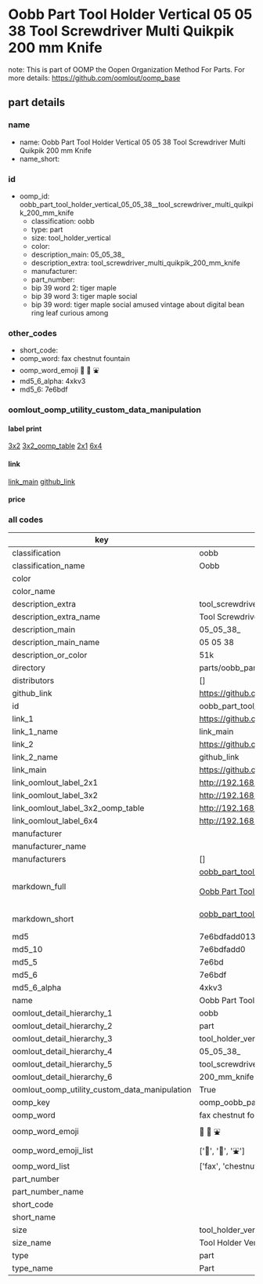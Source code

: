 # Oobb Part Tool Holder Vertical 05 05 38  Tool Screwdriver Multi Quikpik 200 mm Knife  

note: This is part of OOMP the Oopen Organization Method For Parts. For more details: https://github.com/oomlout/oomp_base

##  part details





### name
* name: Oobb Part Tool Holder Vertical 05 05 38  Tool Screwdriver Multi Quikpik 200 mm Knife
* name_short: 
### id
* oomp_id: oobb_part_tool_holder_vertical_05_05_38__tool_screwdriver_multi_quikpik_200_mm_knife
  * classification: oobb
  * type: part
  * size: tool_holder_vertical
  * color: 
  * description_main: 05_05_38_
  * description_extra: tool_screwdriver_multi_quikpik_200_mm_knife
  * manufacturer: 
  * part_number: 
  * bip 39 word 2: tiger maple
  * bip 39 word 3: tiger maple social
  * bip 39 word: tiger maple social amused vintage about digital bean ring leaf curious among

### other_codes
* short_code: 
* oomp_word: fax chestnut fountain
* oomp_word_emoji :fax: :chestnut: :fountain:
* md5_6_alpha: 4xkv3
* md5_6: 7e6bdf






### oomlout_oomp_utility_custom_data_manipulation
#### label print
[3x2](http://192.168.1.245:1112/?label=oomp%204xkv3)
[3x2_oomp_table](http://192.168.1.107:1112/?label=oomp%204xkv3)
[2x1](http://192.168.1.242:1112/?label=oomp%204xkv3)
[6x4](http://192.168.1.55:1112/?label=oomp%204xkv3)    

#### link

[link_main](https://github.com/oomlout/oomlout_oomp_current_version_messy/tree/main/parts/oobb_part_tool_holder_vertical_05_05_38__tool_screwdriver_multi_quikpik_200_mm_knife) [github_link](https://github.com/oomlout/oomlout_oomp_part_src/tree/main/parts/oobb_part_tool_holder_vertical_05_05_38__tool_screwdriver_multi_quikpik_200_mm_knife)                             

#### price







### all codes 
| key | value |  
| --- | --- |  
| classification | oobb |  
| classification_name | Oobb |  
| color |  |  
| color_name |  |  
| description_extra | tool_screwdriver_multi_quikpik_200_mm_knife |  
| description_extra_name | Tool Screwdriver Multi Quikpik 200 mm Knife |  
| description_main | 05_05_38_ |  
| description_main_name | 05 05 38  |  
| description_or_color | 51k |  
| directory | parts/oobb_part_tool_holder_vertical_05_05_38__tool_screwdriver_multi_quikpik_200_mm_knife |  
| distributors | [] |  
| github_link | https://github.com/oomlout/oomlout_oomp_part_src/tree/main/parts/oobb_part_tool_holder_vertical_05_05_38__tool_screwdriver_multi_quikpik_200_mm_knife |  
| id | oobb_part_tool_holder_vertical_05_05_38__tool_screwdriver_multi_quikpik_200_mm_knife |  
| link_1 | https://github.com/oomlout/oomlout_oomp_current_version_messy/tree/main/parts/oobb_part_tool_holder_vertical_05_05_38__tool_screwdriver_multi_quikpik_200_mm_knife |  
| link_1_name | link_main |  
| link_2 | https://github.com/oomlout/oomlout_oomp_part_src/tree/main/parts/oobb_part_tool_holder_vertical_05_05_38__tool_screwdriver_multi_quikpik_200_mm_knife |  
| link_2_name | github_link |  
| link_main | https://github.com/oomlout/oomlout_oomp_current_version_messy/tree/main/parts/oobb_part_tool_holder_vertical_05_05_38__tool_screwdriver_multi_quikpik_200_mm_knife |  
| link_oomlout_label_2x1 | http://192.168.1.242:1112/?label=oomp%204xkv3 |  
| link_oomlout_label_3x2 | http://192.168.1.245:1112/?label=oomp%204xkv3 |  
| link_oomlout_label_3x2_oomp_table | http://192.168.1.107:1112/?label=oomp%204xkv3 |  
| link_oomlout_label_6x4 | http://192.168.1.55:1112/?label=oomp%204xkv3 |  
| manufacturer |  |  
| manufacturer_name |  |  
| manufacturers | [] |  
| markdown_full | [oobb_part_tool_holder_vertical_05_05_38__tool_screwdriver_multi_quikpik_200_mm_knife](https://github.com/oomlout/oomlout_oomp_current_version_messy/tree/main/parts/oobb_part_tool_holder_vertical_05_05_38__tool_screwdriver_multi_quikpik_200_mm_knife)<br>[](https://github.com/oomlout/oomlout_oomp_current_version_messy/tree/main/parts/oobb_part_tool_holder_vertical_05_05_38__tool_screwdriver_multi_quikpik_200_mm_knife)<br>[Oobb Part Tool Holder Vertical 05 05 38  Tool Screwdriver Multi Quikpik 200 Mm Knife](https://github.com/oomlout/oomlout_oomp_current_version_messy/tree/main/parts/oobb_part_tool_holder_vertical_05_05_38__tool_screwdriver_multi_quikpik_200_mm_knife)<br><br> |  
| markdown_short | [oobb_part_tool_holder_vertical_05_05_38__tool_screwdriver_multi_quikpik_200_mm_knife](https://github.com/oomlout/oomlout_oomp_current_version_messy/tree/main/parts/oobb_part_tool_holder_vertical_05_05_38__tool_screwdriver_multi_quikpik_200_mm_knife)<br><br> |  
| md5 | 7e6bdfadd01387bc01fa10839be1e70f |  
| md5_10 | 7e6bdfadd0 |  
| md5_5 | 7e6bd |  
| md5_6 | 7e6bdf |  
| md5_6_alpha | 4xkv3 |  
| name | Oobb Part Tool Holder Vertical 05 05 38  Tool Screwdriver Multi Quikpik 200 mm Knife |  
| oomlout_detail_hierarchy_1 | oobb |  
| oomlout_detail_hierarchy_2 | part |  
| oomlout_detail_hierarchy_3 | tool_holder_vertical |  
| oomlout_detail_hierarchy_4 | 05_05_38_ |  
| oomlout_detail_hierarchy_5 | tool_screwdriver_multi_quikpik |  
| oomlout_detail_hierarchy_6 | 200_mm_knife |  
| oomlout_oomp_utility_custom_data_manipulation | True |  
| oomp_key | oomp_oobb_part_tool_holder_vertical_05_05_38__tool_screwdriver_multi_quikpik_200_mm_knife |  
| oomp_word | fax chestnut fountain |  
| oomp_word_emoji | :fax: :chestnut: :fountain: |  
| oomp_word_emoji_list | [':fax:', ':chestnut:', ':fountain:'] |  
| oomp_word_list | ['fax', 'chestnut', 'fountain'] |  
| part_number |  |  
| part_number_name |  |  
| short_code |  |  
| short_name |  |  
| size | tool_holder_vertical |  
| size_name | Tool Holder Vertical |  
| type | part |  
| type_name | Part |  
